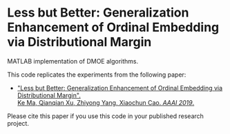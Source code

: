 # Less but Better: Generalization Enhancement of Ordinal Embedding via Distributional Margin

MATLAB implementation of DMOE algorithms.

This code replicates the experiments from the following paper:

- ["Less but Better: Generalization Enhancement of Ordinal Embedding via Distributional Margin".<br>Ke Ma, Qianqian Xu, Zhiyong Yang, Xiaochun Cao. _AAAI 2019_.]()

Please cite this paper if you use this code in your published research project.

